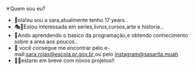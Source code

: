   :pisces:Quem sou eu?
- :milky_way:ola!eu sou a sara,atualmente tenho 17 years..
- :performing_arts::art:Estou interessada em series,livros,cursos,arte e historia...
- :open_file_folder:Ando aprendendo o basico da programação,e obtendo conhecimento sobre a area aos poucos..
- 💞️ você consegue me encontrar pelo e-mail:sara.rojas@escola.pr.gov.br,ou pelo instagram@sasarita.muah
- :rainbow_flag:estarei em breve com novos projetos!!

